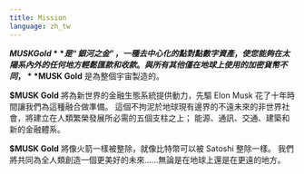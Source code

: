 ```yaml
---
title: Mission
language: zh_tw
---
```

**$MUSK Gold** 是“銀河之金”，一種去中心化的點對點數字資產，使您能夠在太陽系內外的任何地方輕鬆匯款和收款。 與所有其他僅在地球上使用的加密貨幣不同，**$MUSK Gold** 是為整個宇宙製造的。

**$MUSK Gold** 將為新世界的金融生態系統提供動力，先驅 Elon Musk 花了十年時間讓我們為這種融合做準備。 這個不拘泥於地球現有邊界的不遠未來的非世界社會，將建立在人類繁榮發展所必需的五個支柱之上； 能源、通訊、交通、建築和新的金融體系。

**$MUSK Gold** 將像火箭一樣被整除，就像比特幣可以被 Satoshi 整除一樣。 我們將共同為全人類創造一個更美好的未來……無論是在地球上還是在更遠的地方。